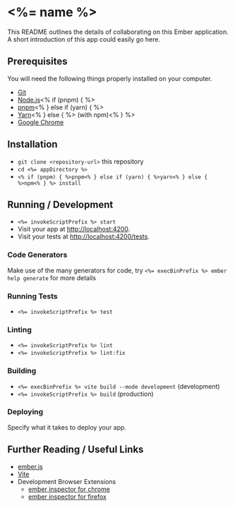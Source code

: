 # <%= name %>

This README outlines the details of collaborating on this Ember application.
A short introduction of this app could easily go here.

## Prerequisites

You will need the following things properly installed on your computer.

- [Git](https://git-scm.com/)
- [Node.js](https://nodejs.org/)<% if (pnpm) { %>
- [pnpm](https://pnpm.io/)<% } else if (yarn) { %>
- [Yarn](https://yarnpkg.com/)<% } else { %> (with npm)<% } %>
- [Google Chrome](https://google.com/chrome/)

## Installation

- `git clone <repository-url>` this repository
- `cd <%= appDirectory %>`
- `<% if (pnpm) { %>pnpm<% } else if (yarn) { %>yarn<% } else { %>npm<% } %> install`

## Running / Development

- `<%= invokeScriptPrefix %> start`
- Visit your app at [http://localhost:4200](http://localhost:4200).
- Visit your tests at [http://localhost:4200/tests](http://localhost:4200/tests).

### Code Generators

Make use of the many generators for code, try `<%= execBinPrefix %> ember help generate` for more details

### Running Tests

- `<%= invokeScriptPrefix %> test`

### Linting

- `<%= invokeScriptPrefix %> lint`
- `<%= invokeScriptPrefix %> lint:fix`

### Building

- `<%= execBinPrefix %> vite build --mode development` (development)
- `<%= invokeScriptPrefix %> build` (production)

### Deploying

Specify what it takes to deploy your app.

## Further Reading / Useful Links

- [ember.js](https://emberjs.com/)
- [Vite](https://vite.dev)
- Development Browser Extensions
  - [ember inspector for chrome](https://chrome.google.com/webstore/detail/ember-inspector/bmdblncegkenkacieihfhpjfppoconhi)
  - [ember inspector for firefox](https://addons.mozilla.org/en-US/firefox/addon/ember-inspector/)
